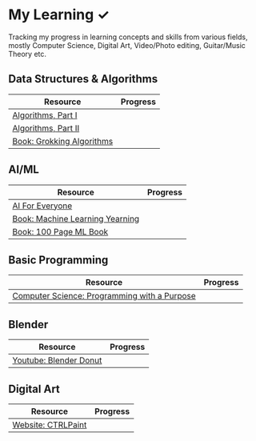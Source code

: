 # My Learning ✓

Tracking my progress in learning concepts and skills from various fields, mostly Computer Science, Digital Art, Video/Photo editing, Guitar/Music Theory etc. 

## Data Structures & Algorithms

| Resource                                                               | Progress |
| ---------------------------------------------------------------------- | -------- |
| [Algorithms, Part I](https://www.coursera.org/learn/algorithms-part1)  |          |
| [Algorithms, Part II](https://www.coursera.org/learn/algorithms-part2) |          |
| [Book: Grokking Algorithms](https://edu.anarcho-copy.org/Algorithm/grokking-algorithms-illustrated-programmers-curious.pdf) |          |

## AI/ML

| Resource                                                                                                                 | Progress |
| ------------------------------------------------------------------------------------------------------------------------ | -------- |
| [AI For Everyone](https://www.coursera.org/learn/ai-for-everyone)                                                        |          |
| [Book: Machine Learning Yearning](https://github.com/ajaymache/machine-learning-yearning)                                |          |
| [Book: 100 Page ML Book](http://ema.cri-info.cm/wp-content/uploads/2019/07/2019BurkovTheHundred-pageMachineLearning.pdf) |          |

## Basic Programming

| Resource                                                                                            | Progress |
| --------------------------------------------------------------------------------------------------- | -------- |
| [Computer Science: Programming with a Purpose](https://www.coursera.org/learn/cs-programming-java/) |          |

## Blender

| Resource                                                                                            | Progress |
| --------------------------------------------------------------------------------------------------- | -------- |
| [Youtube: Blender Donut](https://www.youtube.com/playlist?list=PLjEaoINr3zgEPv5y--4MKpciLaoQYZB1Z) |          |

## Digital Art

| Resource                                                                                            | Progress |
| --------------------------------------------------------------------------------------------------- | -------- |
| [Website: CTRLPaint](https://www.ctrlpaint.com/library/) |          |



